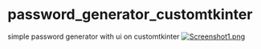 # password_generator_customtkinter
simple password generator with ui on customtkinter
[![Screenshot1.png](https://i.postimg.cc/4NFTSvQL/Screenshot1.png)](https://postimg.cc/qznYt3Yy)
